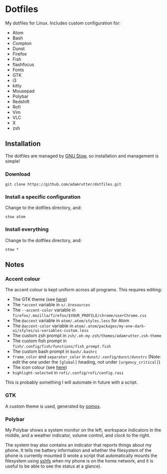 # Dotfiles

My dotfiles for Linux. Includes custom configuration for:

* Atom
* Bash
* Compton
* Dunst
* Firefox
* Fish
* flashfocus
* Fonts
* GTK
* i3
* kitty
* Mousepad
* Polybar
* Redshift
* Rofi
* Vim
* VLC
* X
* zsh

## Installation

The dotfiles are managed by [GNU Stow](https://www.gnu.org/software/stow/), so installation and management is simple!

### Download

`git clone https://github.com/adamrutter/dotfiles.git`

### Install a specific configuration

Change to the dotfiles directory, and:

`stow atom`

### Install everything

Change to the dotfiles directory, and:

`stow *`

## Notes

### Accent colour

The accent colour is kept uniform across all programs. This requires editing:

* The GTK theme (see [here](#gtk))
* The `*accent` variable in `x/.Xresources`
* The `--accent-color` variable in `firefox/.mozilla/firefox/$YOUR_PROFILE/chrome/userChrome.css`
* The `@accent` variable in `atom/.atom/styles.less` for Atom
* The `@accent-color` variable in `atom/.atom/packages/my-one-dark-ui/styles/ui-variables-custom.less`
* The custom zsh prompt in `zsh/.oh-my-zsh/themes/adamrutter.zsh-theme`
* The custom fish prompt in `fish/.config/fish/functions/fish_prompt.fish`
* The custom bash prompt in `bash/.bashrc`
* `frame_color` and `separator_color` in `dunst/.config/dunst/dunstrc` (Note: edit the one under the `[global]` heading, not under `[urgency_critical]`)
* The icon colour (see [here](#gtk))
* `highlight-selected` in `rofi/.config/rofi/config.rasi`

This is probably something I will automate in future with a script.

### GTK

A custom theme is used, generated by [oomox](https://github.com/themix-project/oomox).

### Polybar

My Polybar shows a system monitor on the left, workspace indicators in the middle, and a weather indicator, volume control, and clock to the right.

The system tray also contains an indicator that reports things about my phone. It tells me battery information and whether the filesystem of the phone is currently mounted (I wrote a script that automatically mounts the filesystem using [sshfs](https://github.com/libfuse/sshfs) when my phone is on the home network, and it is useful to be able to see the status at a glance).
